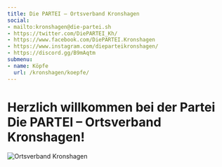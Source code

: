 ```yaml
---
title: Die PARTEI – Ortsverband Kronshagen
social:
- mailto:kronshagen@die-partei.sh
- https://twitter.com/DiePARTEI_Kh/
- https://www.facebook.com/DiePARTEI.Kronshagen
- https://www.instagram.com/dieparteikronshagen/
- https://discord.gg/B9mAqtm
submenu:
- name: Köpfe
  url: /kronshagen/koepfe/
---
```


# Herzlich willkommen bei der Partei Die PARTEI &ndash; Ortsverband Kronshagen!

![Ortsverband Kronshagen](/kronshagen/header.jpg "Ortsverband Kronshagen")
